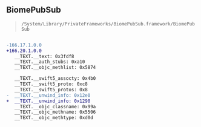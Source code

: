 ## BiomePubSub

> `/System/Library/PrivateFrameworks/BiomePubSub.framework/BiomePubSub`

```diff

-166.17.1.0.0
+166.20.1.0.0
   __TEXT.__text: 0x3fdf8
   __TEXT.__auth_stubs: 0xa10
   __TEXT.__objc_methlist: 0x5874

   __TEXT.__swift5_assocty: 0x4b0
   __TEXT.__swift5_proto: 0xc8
   __TEXT.__swift5_protos: 0x8
-  __TEXT.__unwind_info: 0x12e0
+  __TEXT.__unwind_info: 0x1290
   __TEXT.__objc_classname: 0x99a
   __TEXT.__objc_methname: 0x5506
   __TEXT.__objc_methtype: 0xd0d

```
